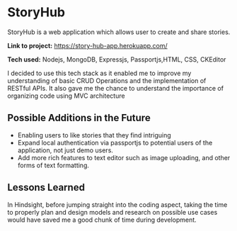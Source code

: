 # StoryHub

StoryHub is a web application which allows user to create and share stories.

**Link to project:** https://story-hub-app.herokuapp.com/

<!-- ![alt tag](http://placecorgi.com/1200/650) -->

**Tech used:** Nodejs, MongoDB, Expressjs, Passportjs,HTML, CSS, CKEditor

I decided to use this tech stack as it enabled me to improve my understanding of basic CRUD Operations and the implementation of RESTful APIs. It also gave me the chance to understand the importance of organizing code using MVC architecture

## Possible Additions in the Future

- Enabling users to like stories that they find intriguing
- Expand local authentication via passportjs to potential users of the application, not just demo users.
- Add more rich features to text editor such as image uploading, and other forms of text formatting.

## Lessons Learned

In Hindsight, before jumping straight into the coding aspect, taking the time to properly plan and design models and research on possible use cases would have saved me a good chunk of time during development.
